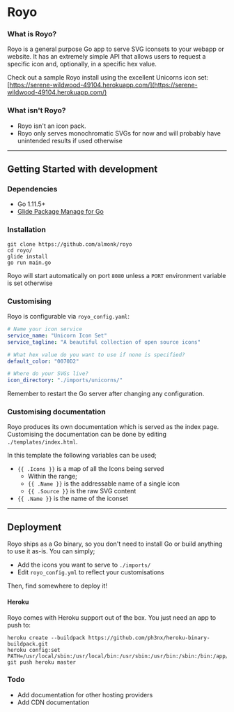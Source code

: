 # Royo

### What is Royo?
Royo is a general purpose Go app to serve SVG iconsets to your webapp or website. It has an extremely simple API that allows users to request a specific icon and, optionally, in a specific hex value.

Check out a sample Royo install using the excellent Unicorns icon set:
[https://serene-wildwood-49104.herokuapp.com/](https://serene-wildwood-49104.herokuapp.com/)

### What isn't Royo?
* Royo isn't an icon pack. 
* Royo only serves monochromatic SVGs for now and will probably have unintended results if used otherwise

---

## Getting Started with development

### Dependencies
* Go 1.11.5+
* [Glide Package Manage for Go](https://github.com/Masterminds/glide)

### Installation

```console
git clone https://github.com/almonk/royo
cd royo/
glide install
go run main.go
```

Royo will start automatically on port `8080` unless a `PORT` environment variable is set otherwise

### Customising
Royo is configurable via `royo_config.yaml`:

```yaml
# Name your icon service
service_name: "Unicorn Icon Set"
service_tagline: "A beautiful collection of open source icons"

# What hex value do you want to use if none is specified?
default_color: "0070D2"

# Where do your SVGs live?
icon_directory: "./imports/unicorns/"
```

Remember to restart the Go server after changing any configuration.

### Customising documentation
Royo produces its own documentation which is served as the index page. Customising the documentation can be done by editing `./templates/index.html`.

In this template the following variables can be used;
* `{{ .Icons }}` is a map of all the Icons being served
  * Within the range;
  * `{{ .Name }}` is the addressable name of a single icon
  * `{{ .Source }}` is the raw SVG content
* `{{ .Name }}` is the name of the iconset


---

## Deployment

Royo ships as a Go binary, so you don't need to install Go or build anything to use it as-is. You can simply;
* Add the icons you want to serve to `./imports/`
* Edit `royo_config.yml` to reflect your customisations

Then, find somewhere to deploy it!

#### Heroku
Royo comes with Heroku support out of the box. You just need an app to push to:

```console
heroku create --buildpack https://github.com/ph3nx/heroku-binary-buildpack.git
heroku config:set PATH=/usr/local/sbin:/usr/local/bin:/usr/sbin:/usr/bin:/sbin:/bin:/app/bin
git push heroku master
```

### Todo
* Add documentation for other hosting providers
* Add CDN documentation

